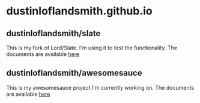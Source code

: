 # dustinloflandsmith.github.io

## dustinloflandsmith/slate

This is my fork of Lord/Slate. I'm using it to test the functionality. The documents are available [here](https://dustinloflandsmith.github.io/slate)

## dustinloflandsmith/awesomesauce

This is my awesomesauce project I'm currently working on. The documents are available [here](https://github.com/dustinloflandsmith/awesomesauce)
